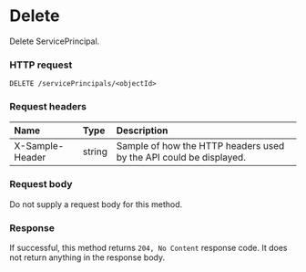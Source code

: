 # Delete

Delete ServicePrincipal.
### HTTP request
```http
DELETE /servicePrincipals/<objectId>

```
### Request headers
| Name       | Type | Description|
|:---------------|:--------|:----------|
| X-Sample-Header  | string  | Sample of how the HTTP headers used by the API could be displayed.|

### Request body
Do not supply a request body for this method.


### Response
If successful, this method returns `204, No Content` response code. It does not return anything in the response body.


<!-- uuid: 8323293f-a7f1-4eec-83c5-f400f72dffe5
2015-10-09 18:21:34 UTC -->
